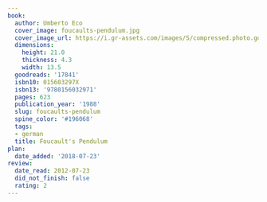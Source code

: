 ```yaml
---
book:
  author: Umberto Eco
  cover_image: foucaults-pendulum.jpg
  cover_image_url: https://i.gr-assets.com/images/S/compressed.photo.goodreads.com/books/1396645125l/17841._SX98_.jpg
  dimensions:
    height: 21.0
    thickness: 4.3
    width: 13.5
  goodreads: '17841'
  isbn10: 015603297X
  isbn13: '9780156032971'
  pages: 623
  publication_year: '1988'
  slug: foucaults-pendulum
  spine_color: '#196068'
  tags:
  - german
  title: Foucault's Pendulum
plan:
  date_added: '2018-07-23'
review:
  date_read: 2012-07-23
  did_not_finish: false
  rating: 2
---
```

